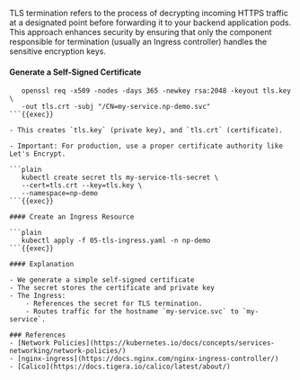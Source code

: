 TLS termination refers to the process of decrypting incoming HTTPS traffic at a designated point before forwarding it to your backend application pods. This approach enhances security by ensuring that only the component responsible for termination (usually an Ingress controller) handles the sensitive encryption keys.

#### Generate a Self-Signed Certificate

```
   openssl req -x509 -nodes -days 365 -newkey rsa:2048 -keyout tls.key \
   -out tls.crt -subj "/CN=my-service.np-demo.svc"
```{{exec}}

- This creates `tls.key` (private key), and `tls.crt` (certificate).

- Important: For production, use a proper certificate authority like Let's Encrypt.

```plain
   kubectl create secret tls my-service-tls-secret \
   --cert=tls.crt --key=tls.key \
   --namespace=np-demo
```{{exec}}

#### Create an Ingress Resource

```plain
   kubectl apply -f 05-tls-ingress.yaml -n np-demo
```{{exec}}

#### Explanation

- We generate a simple self-signed certificate
- The secret stores the certificate and private key
- The Ingress:
	- References the secret for TLS termination.
	- Routes traffic for the hostname `my-service.svc` to `my-service`.

### References
- [Network Policies](https://kubernetes.io/docs/concepts/services-networking/network-policies/)
- [nginx-ingress](https://docs.nginx.com/nginx-ingress-controller/)
- [Calico](https://docs.tigera.io/calico/latest/about/)
